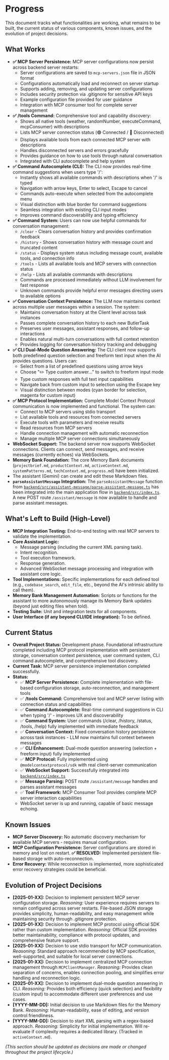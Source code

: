 # Progress

This document tracks what functionalities are working, what remains to be built, the current status of various components, known issues, and the evolution of project decisions.

## What Works

-   **✅ MCP Server Persistence:** MCP server configurations now persist across backend server restarts:
    - Server configurations are saved to `mcp-servers.json` file in JSON format
    - Configurations automatically load and reconnect on server startup
    - Supports adding, removing, and updating server configurations
    - Includes security protection via .gitignore for sensitive API keys
    - Example configuration file provided for user guidance
    - Integration with MCP consumer tool for complete server management
-   **✅ /tools Command:** Comprehensive tool and capability discovery:
    - Shows all native tools (weather, randomNumber, executeCommand, mcpConsumer) with descriptions
    - Lists MCP server connection status (🟢 Connected / 🔴 Disconnected)
    - Displays available tools from each connected MCP server with descriptions
    - Handles disconnected servers and errors gracefully
    - Provides guidance on how to use tools through natural conversation
    - Integrated with CLI autocomplete and help system
-   **✅ Command Autocomplete (CLI):** The CLI now provides real-time command suggestions when users type '/':
    - Instantly shows all available commands with descriptions when '/' is typed
    - Navigation with arrow keys, Enter to select, Escape to cancel
    - Commands auto-execute when selected from the autocomplete menu
    - Visual distinction with blue border for command suggestions
    - Seamless integration with existing CLI input modes
    - Improves command discoverability and typing efficiency
-   **✅ Command System:** Users can now use helpful commands for conversation management:
    - `/clear` - Clears conversation history and provides confirmation feedback
    - `/history` - Shows conversation history with message count and truncated content
    - `/status` - Displays system status including message count, available tools, and connection info
    - `/tools` - Lists all available tools and MCP servers with connection status
    - `/help` - Lists all available commands with descriptions
    - Commands are processed immediately without LLM involvement for fast response
    - Unknown commands provide helpful error messages directing users to available options
-   **✅ Conversation Context Persistence:** The LLM now maintains context across multiple user messages within a session. The system:
    - Maintains conversation history at the Client level across task instances
    - Passes complete conversation history to each new ButlerTask
    - Preserves user messages, assistant responses, and follow-up interactions
    - Enables natural multi-turn conversations with full context retention
    - Provides logging for conversation history tracking and debugging
-   **✅ CLI Dual-Mode Question Answering:** The CLI client now supports both predefined question selection and freeform text input when the AI provides questions. Users can:
    - Select from a list of predefined questions using arrow keys
    - Choose "✏️ Type custom answer..." to switch to freeform input mode
    - Type custom responses with full text input capabilities
    - Navigate back from custom input to selection using the Escape key
    - Visual distinction between modes (cyan border for selection, magenta for custom input)
-   **✅ MCP Protocol Implementation:** Complete Model Context Protocol communication is now implemented and functional. The system can:
    - Connect to MCP servers using stdio transport
    - List available tools and resources from connected servers
    - Execute tools with parameters and receive results
    - Read resources from MCP servers
    - Handle connection management with automatic reconnection
    - Manage multiple MCP server connections simultaneously
-   **WebSocket Support:** The backend server now supports WebSocket connections. Clients can connect, send messages, and receive messages (currently echoes) via WebSockets.
-   **Memory Bank Foundation:** The core Memory Bank documents (`projectbrief.md`, `productContext.md`, `activeContext.md`, `systemPatterns.md`, `techContext.md`, `progress.md`) have been initialized.
-   The assistant (Gemini) can create and edit these Markdown files.
-   **`parseAssistantMessage` Integration:** The `parseAssistantMessage` function from [`backend/src/assistant-message/parse-assistant-message.ts`](backend/src/assistant-message/parse-assistant-message.ts) has been integrated into the main application flow in [`backend/src/index.ts`](backend/src/index.ts). A new POST route `/assistant/message` is now available to handle and parse assistant messages.

## What's Left to Build (High-Level)

-   **MCP Integration Testing:** End-to-end testing with real MCP servers to validate the implementation.
-   **Core Assistant Logic:**
    -   Message parsing (including the current XML parsing task).
    -   Intent recognition.
    -   Tool execution framework.
    -   Response generation.
    -   Advanced WebSocket message processing and integration with assistant core logic.
-   **Tool Implementations:** Specific implementations for each defined tool (e.g., `codebase_search`, `edit_file`, etc., beyond the AI's intrinsic ability to call them).
-   **Memory Bank Management Automation:** Scripts or functions for the assistant to more autonomously manage its Memory Bank updates (beyond just editing files when told).
-   **Testing Suite:** Unit and integration tests for all components.
-   **User Interface (if any beyond CLI/IDE integration):** To be defined.

## Current Status

-   **Overall Project Status:** Development phase. Foundational infrastructure completed including MCP protocol implementation with persistent storage, conversation context persistence, user command system, CLI command autocomplete, and comprehensive tool discovery.
-   **Current Task:** MCP server persistence implementation completed successfully.
-   **Status:** 
    - ✅ **MCP Server Persistence:** Complete implementation with file-based configuration storage, auto-reconnection, and management tools
    - ✅ **/tools Command:** Comprehensive tool and MCP server listing with connection status and capabilities
    - ✅ **Command Autocomplete:** Real-time command suggestions in CLI when typing '/' - improves UX and discoverability
    - ✅ **Command System:** User commands (/clear, /history, /status, /tools, /help) fully implemented with immediate feedback
    - ✅ **Conversation Context:** Fixed conversation history persistence across task instances - LLM now maintains full context between messages
    - ✅ **CLI Enhancement:** Dual-mode question answering (selection + freeform input) fully implemented
    - ✅ **MCP Protocol:** Fully implemented using `@modelcontextprotocol/sdk` with real client-server communication
    - ✅ **WebSocket Support:** Successfully integrated into [`backend/src/index.ts`](backend/src/index.ts)
    - ✅ **Message Parsing:** POST route `/assistant/message` handles and parses assistant messages
    - ✅ **Tool Framework:** MCP Consumer Tool provides complete MCP server interaction capabilities
    - WebSocket server is up and running, capable of basic message echoing.

## Known Issues

-   **MCP Server Discovery:** No automatic discovery mechanism for available MCP servers - requires manual configuration.
-   **MCP Configuration Persistence:** Server configurations are stored in memory and lost on restart. **✅ RESOLVED:** Implemented persistent file-based storage with auto-reconnection.
-   **Error Recovery:** While reconnection is implemented, more sophisticated error recovery strategies could be beneficial.

## Evolution of Project Decisions

-   **[2025-01-XX]:** Decision to implement persistent MCP server configuration storage. *Reasoning:* User experience requires servers to remain configured across server restarts. File-based JSON storage provides simplicity, human-readability, and easy management while maintaining security through .gitignore protection.
-   **[2025-01-XX]:** Decision to implement MCP protocol using official SDK rather than custom implementation. *Reasoning:* Official SDK provides better maintainability, compliance with protocol updates, and comprehensive feature support.
-   **[2025-01-XX]:** Decision to use stdio transport for MCP communication. *Reasoning:* Standard approach recommended by MCP specification, well-supported, and suitable for local server connections.
-   **[2025-01-XX]:** Decision to implement centralized MCP connection management through `MCPClientManager`. *Reasoning:* Provides clean separation of concerns, enables connection pooling, and simplifies error handling and reconnection logic.
-   **[2025-01-XX]:** Decision to implement dual-mode question answering in CLI. *Reasoning:* Provides both efficiency (quick selection) and flexibility (custom input) to accommodate different user preferences and use cases.
-   **[YYYY-MM-DD]:** Initial decision to use Markdown files for the Memory Bank. *Reasoning:* Human-readability, ease of editing, and version control friendliness.
-   **[YYYY-MM-DD]:** Decision to start XML parsing with a regex-based approach. *Reasoning:* Simplicity for initial implementation. Will re-evaluate if complexity requires a dedicated library. (Tracked in `activeContext.md`).

*(This section should be updated as decisions are made or changed throughout the project lifecycle.)* 